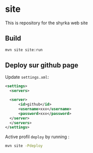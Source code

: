 # site
This is repository for the shyrka web site


## Build

```bash
mvn site site:run
```

## Deploy sur github page

Update  `settings.xml`:

```xml
<settings>
  <servers>

  <server>
      <id>github</id>
      <username>xxx</username>
      <password>xxx</password>
  </server>
  </servers>
</settings>
```

Active profil `deploy` by running :

```bash
mvn site -Pdeploy
```
